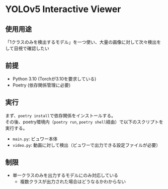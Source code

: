 # YOLOv5 Interactive Viewer

## 使用用途
「1クラスのみを検出するモデル」を一つ使い、大量の画像に対して次々検出をして目視で確認したい

## 前提
- Python 3.10 (Torchが3.10を要求している)
- Poetry (依存関係管理に必要)

## 実行
まず、`poetry install`で依存関係をインストールする。  
その後、poetry環境内（`poetry run`, `poetry shell`経由）で以下のスクリプトを実行する。  

- `main.py`: ビュワー本体
- `video.py`: 動画に対して検出（ビュワーで出力できる設定ファイルが必要）

## 制限
- 単一クラスのみを出力するモデルにのみ対応している
    - 複数クラスが出力された場合はどうなるかわからない
